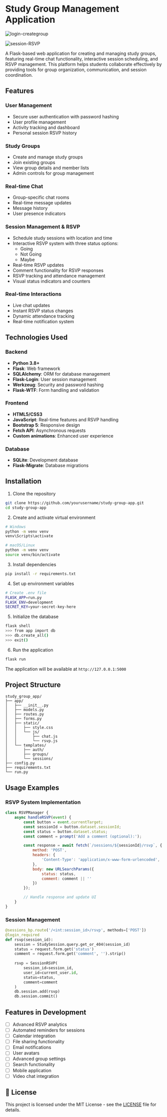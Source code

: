# Study Group Management Application

![login-creategroup](./assets/demo-login-creategroup.gif)

![session-RSVP](./assets/demo-session-RSVP.gif)


A Flask-based web application for creating and managing study groups, featuring real-time chat functionality, interactive session scheduling, and RSVP management. This platform helps students collaborate effectively by providing tools for group organization, communication, and session coordination.

## Features

### User Management
- Secure user authentication with password hashing
- User profile management
- Activity tracking and dashboard
- Personal session RSVP history

### Study Groups
- Create and manage study groups
- Join existing groups
- View group details and member lists
- Admin controls for group management

### Real-time Chat
- Group-specific chat rooms
- Real-time message updates
- Message history
- User presence indicators

### Session Management & RSVP
- Schedule study sessions with location and time
- Interactive RSVP system with three status options:
  - Going
  - Not Going
  - Maybe
- Real-time RSVP updates
- Comment functionality for RSVP responses
- RSVP tracking and attendance management
- Visual status indicators and counters

### Real-time Interactions
- Live chat updates
- Instant RSVP status changes
- Dynamic attendance tracking
- Real-time notification system

## Technologies Used

### Backend
- **Python 3.8+**
- **Flask**: Web framework
- **SQLAlchemy**: ORM for database management
- **Flask-Login**: User session management
- **Werkzeug**: Security and password hashing
- **Flask-WTF**: Form handling and validation

### Frontend
- **HTML5/CSS3**
- **JavaScript**: Real-time features and RSVP handling
- **Bootstrap 5**: Responsive design
- **Fetch API**: Asynchronous requests
- **Custom animations**: Enhanced user experience

### Database
- **SQLite**: Development database
- **Flask-Migrate**: Database migrations

## Installation

1. Clone the repository
```bash
git clone https://github.com/yourusername/study-group-app.git
cd study-group-app
```

2. Create and activate virtual environment
```bash
# Windows
python -m venv venv
venv\Scripts\activate

# macOS/Linux
python -m venv venv
source venv/bin/activate
```

3. Install dependencies
```bash
pip install -r requirements.txt
```

4. Set up environment variables
```bash
# Create .env file
FLASK_APP=run.py
FLASK_ENV=development
SECRET_KEY=your-secret-key-here
```

5. Initialize the database
```bash
flask shell
>>> from app import db
>>> db.create_all()
>>> exit()
```

6. Run the application
```bash
flask run
```

The application will be available at `http://127.0.0.1:5000`

## Project Structure
```
study_group_app/
├── app/
│   ├── __init__.py
│   ├── models.py
│   ├── routes.py
│   ├── forms.py
│   ├── static/
│   │   ├── style.css
│   │   └── js/
│   │       ├── chat.js
│   │       └── rsvp.js
│   └── templates/
│       ├── auth/
│       ├── groups/
│       └── sessions/
├── config.py
├── requirements.txt
└── run.py
```

## Usage Examples

### RSVP System Implementation
```javascript
class RSVPManager {
    async handleRSVP(event) {
        const button = event.currentTarget;
        const sessionId = button.dataset.sessionId;
        const status = button.dataset.status;
        const comment = prompt('Add a comment (optional):');

        const response = await fetch(`/sessions/${sessionId}/rsvp`, {
            method: 'POST',
            headers: {
                'Content-Type': 'application/x-www-form-urlencoded',
            },
            body: new URLSearchParams({
                status: status,
                comment: comment || ''
            })
        });

        // Handle response and update UI
    }
}
```

### Session Management
```python
@sessions_bp.route('/<int:session_id>/rsvp', methods=['POST'])
@login_required
def rsvp(session_id):
    session = StudySession.query.get_or_404(session_id)
    status = request.form.get('status')
    comment = request.form.get('comment', '').strip()
    
    rsvp = SessionRSVP(
        session_id=session_id,
        user_id=current_user.id,
        status=status,
        comment=comment
    )
    db.session.add(rsvp)
    db.session.commit()
```

## Features in Development

- [ ] Advanced RSVP analytics
- [ ] Automated reminders for sessions
- [ ] Calendar integration
- [ ] File sharing functionality
- [ ] Email notifications
- [ ] User avatars
- [ ] Advanced group settings
- [ ] Search functionality
- [ ] Mobile application
- [ ] Video chat integration

## 📄 License

This project is licensed under the MIT License - see the [LICENSE](LICENSE) file for details.
